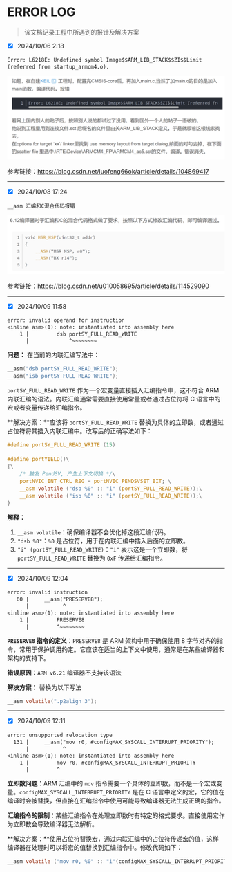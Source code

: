 # ERROR LOG

> 该文档记录工程中所遇到的报错及解决方案

- [x] 2024/10/06 2:18

```
Error: L6218E: Undefined symbol Image$$ARM_LIB_STACK$$ZI$$Limit (referred from startup_armcm4.o).
```

<img src=".assets/image-20241006022211406.png" alt="image-20241006022211406" style="zoom:50%;" />

参考链接：https://blog.csdn.net/luofeng66ok/article/details/104869417

---

- [x] 2024/10/08 17:24

```
__asm 汇编和C混合代码报错
```

![image-20241008215818931](.assets/image-20241008215818931.png)

参考链接：https://blog.csdn.net/u010058695/article/details/114529090

---

- [x] 2024/10/09 11:58

```
error: invalid operand for instruction
<inline asm>(1): note: instantiated into assembly here
    1 |         dsb portSY_FULL_READ_WRITE
      |             ^~~~~~~~~
```

**问题：** 在当前的内联汇编写法中：

```c
__asm("dsb portSY_FULL_READ_WRITE");
__asm("isb portSY_FULL_READ_WRITE");
```

`portSY_FULL_READ_WRITE` 作为一个宏变量直接插入汇编指令中，这不符合 ARM 内联汇编的语法。内联汇编通常需要直接使用常量或者通过占位符将 C 语言中的宏或者变量传递给汇编指令。

**解决方案：**应该将 `portSY_FULL_READ_WRITE` 替换为具体的立即数，或者通过占位符将其插入内联汇编中。改写后的正确写法如下：

```C
#define portSY_FULL_READ_WRITE (15)

#define portYIELD()\
{\
    /* 触发 PendSV, 产生上下文切换 */\
    portNVIC_INT_CTRL_REG = portNVIC_PENDSVSET_BIT; \
    __asm volatile ("dsb %0" :: "i" (portSY_FULL_READ_WRITE));\
    __asm volatile ("isb %0" :: "i" (portSY_FULL_READ_WRITE));\
}
```

**解释：**

1. `__asm volatile`：确保编译器不会优化掉这段汇编代码。
2. `"dsb %0"`：`%0` 是占位符，用于在内联汇编中插入后面的立即数。
3. `"i" (portSY_FULL_READ_WRITE)`：`"i"` 表示这是一个立即数，将 `portSY_FULL_READ_WRITE` 替换为 `0xF` 传递给汇编指令。

---

- [x] 2024/10/09 12:04

```
error: invalid instruction
   60 |     __asm("PRESERVE8");
      |           ^
<inline asm>(1): note: instantiated into assembly here
    1 |         PRESERVE8
      |         ^~~~~~~~~
```

**`PRESERVE8` 指令的定义**：`PRESERVE8` 是 ARM 架构中用于确保使用 8 字节对齐的指令，常用于保护调用约定。它应该在适当的上下文中使用，通常是在某些编译器和架构的支持下。

**错误原因：**`ARM v6.21` 编译器不支持该语法

**解决方案：** 替换为以下写法

```C
__asm volatile(".p2align 3");
```

---

- [x] 2024/10/09 12:11

```
error: unsupported relocation type
  131 |     __asm("mov r0, #configMAX_SYSCALL_INTERRUPT_PRIORITY");
      |           ^
<inline asm>(1): note: instantiated into assembly here
    1 |         mov r0, #configMAX_SYSCALL_INTERRUPT_PRIORITY
      |         ^
```

**立即数问题**：ARM 汇编中的 `mov` 指令需要一个具体的立即数，而不是一个宏或变量。`configMAX_SYSCALL_INTERRUPT_PRIORITY` 是在 C 语言中定义的宏，它的值在编译时会被替换，但直接在汇编指令中使用可能导致编译器无法生成正确的指令。

**汇编指令的限制**：某些汇编指令在处理立即数时有特定的格式要求。直接使用宏作为立即数会导致编译器无法解析。

**解决方案：**使用占位符替换宏，通过内联汇编中的占位符传递宏的值，这样编译器在处理时可以将宏的值替换到汇编指令中。修改代码如下：

```C
__asm volatile ("mov r0, %0" :: "i"(configMAX_SYSCALL_INTERRUPT_PRIORITY));
```

